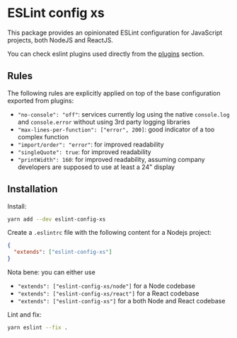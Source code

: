 # ESLint config xs

This package provides an opinionated ESLint configuration for JavaScript projects, both NodeJS and ReactJS.

You can check eslint plugins used directly from the [plugins](https://github.com/damianoabarbati/eslint-config-xs/blob/main/default/index.js) section.

## Rules

The following rules are explicitly applied on top of the base configuration exported from plugins:
- `"no-console": "off"`: services currently log using the native `console.log` and `console.error` without using 3rd party logging libraries
- `"max-lines-per-function": ["error", 200]`: good indicator of a too complex function
- `"import/order": "error"`: for improved readability
- `"singleQuote": true`: for improved readability
- `"printWidth": 160`: for improved readability, assuming company developers are supposed to use at least a 24" display

## Installation

Install:
```sh
yarn add --dev eslint-config-xs
```

Create a `.eslintrc` file with the following content for a Nodejs project:
```json
{
  "extends": ["eslint-config-xs"]
}
```

Nota bene: you can either use
- `"extends": ["eslint-config-xs/node"]` for a Node codebase
- `"extends": ["eslint-config-xs/react"]` for a React codebase
- `"extends": ["eslint-config-xs"]` for a both Node and React codebase

Lint and fix:
```sh
yarn eslint --fix .
```